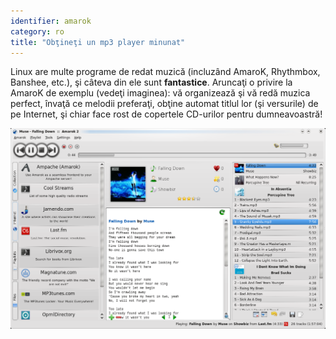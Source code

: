 ```yaml
---
identifier: amarok
category: ro
title: "Obţineţi un mp3 player minunat"
---
```


Linux are multe programe de redat muzică (incluzând AmaroK, Rhythmbox,
Banshee, etc.), şi câteva din ele sunt <b>fantastice</b>. Aruncaţi o privire
la AmaroK de exemplu (vedeţi imaginea): vă organizează şi vă redă muzica
perfect, învaţă ce melodii preferaţi, obţine automat titlul lor (şi versurile) de
pe Internet, şi chiar face rost de copertele CD-urilor pentru dumneavoastră!

<img src="/img/amarok.png" />




